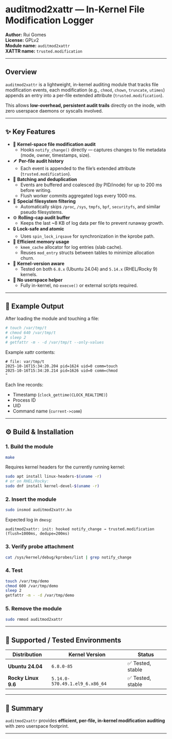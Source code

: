 # auditmod2xattr — In-Kernel File Modification Logger

**Author:** Rui Gomes  
**License:** GPLv2  
**Module name:** `auditmod2xattr`  
**XATTR name:** `trusted.modification`

---

## Overview

`auditmod2xattr` is a lightweight, in-kernel auditing module that tracks file modification events, 
each modification (e.g., `chmod`, `chown`, `truncate`, `utimes`) appends an entry into a per-file extended attribute (`trusted.modification`).

This allows **low-overhead, persistent audit trails** directly on the inode, with zero userspace daemons or syscalls involved.

---

## ✨ Key Features

- 🧩 **Kernel-space file modification audit**
  - Hooks `notify_change()` directly — captures changes to file metadata (mode, owner, timestamps, size).
- 🪶 **Per-file audit history**
  - Each event is appended to the file’s extended attribute (`trusted.modification`).
- 🧵 **Batching and deduplication**
  - Events are buffered and coalesced (by PID/inode) for up to 200 ms before writing.
  - Flush worker commits aggregated logs every 1000 ms.
- 🚫 **Special filesystem filtering**
  - Automatically skips `/proc`, `/sys`, `tmpfs`, `bpf`, `securityfs`, and similar pseudo filesystems.
- ⚙️ **Rolling-cap audit buffer**
  - Keeps the last ~8 KB of log data per file to prevent runaway growth.
- 🔒 **Lock-safe and atomic**
  - Uses `spin_lock_irqsave` for synchronization in the kprobe path.
- 💾 **Efficient memory usage**
  - `kmem_cache` allocator for log entries (slab cache).
  - Reuses `mod_entry` structs between tables to minimize allocation churn.
- 🧠 **Kernel-version aware**
  - Tested on both `6.8.x` (Ubuntu 24.04) and `5.14.x` (RHEL/Rocky 9) kernels.
- 🧰 **No userspace helper**
  - Fully in-kernel, no `execve()` or external scripts required.

---

## 🧪 Example Output

After loading the module and touching a file:

```bash
# touch /var/tmp/t
# chmod 640 /var/tmp/t
# sleep 2
# getfattr -m - -d /var/tmp/t --only-values
```

Example xattr contents:

```
# file: var/tmp/t
2025-10-16T15:34:20.204 pid=1624 uid=0 comm=touch
2025-10-16T15:34:20.214 pid=1626 uid=0 comm=chmod
"
```

Each line records:
- Timestamp (`clock_gettime(CLOCK_REALTIME)`)
- Process ID
- UID
- Command name (`current->comm`)

---

## ⚙️ Build & Installation

### 1. Build the module
```bash
make
```

Requires kernel headers for the currently running kernel:
```bash
sudo apt install linux-headers-$(uname -r)
# or on RHEL/Rocky:
sudo dnf install kernel-devel-$(uname -r)
```

### 2. Insert the module
```bash
sudo insmod auditmod2xattr.ko
```

Expected log in `dmesg`:
```
auditmod2xattr: init: hooked notify_change → trusted.modification (flush=1000ms, dedupe=200ms)
```

### 3. Verify probe attachment
```bash
cat /sys/kernel/debug/kprobes/list | grep notify_change
```

### 4. Test
```bash
touch /var/tmp/demo
chmod 600 /var/tmp/demo
sleep 2
getfattr -m - -d /var/tmp/demo
```

### 5. Remove the module
```bash
sudo rmmod auditmod2xattr
```

---

## 🧭 Supported / Tested Environments

| Distribution        | Kernel Version                  | Status      |
|---------------------|---------------------------------|--------------|
| **Ubuntu 24.04**    | `6.8.0-85`              | ✅ Tested, stable |
| **Rocky Linux 9.6** | `5.14.0-570.49.1.el9_6.x86_64`  | ✅ Tested, stable |


---

## 🏁 Summary

`auditmod2xattr` provides **efficient, per-file, in-kernel modification auditing** with zero userspace footprint.  

---
